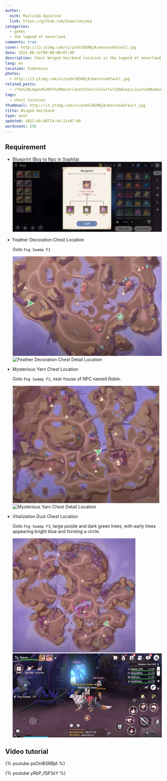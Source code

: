 ```yaml
---
author:
  nick: Maulinda Agustina
  link: https://github.com/dimaslanjaka
categories:
  - games
  - the legend of neverland
comments: true
cover: http://i3.ytimg.com/vi/psOnlBSRBjA/maxresdefault.jpg
date: 2021-08-31T00:00:00+07:00
description: Chest Winged Hairband location in the legend of neverland
lang: en
location: Indonesia
photos:
  - http://i3.ytimg.com/vi/psOnlBSRBjA/maxresdefault.jpg
related_posts:
  - /The%20Legend%20Of%20Neverland/Chest/Colorful%20Auspicious%20Nimbus%20Cloud.html
tags:
  - chest location
thumbnail: http://i3.ytimg.com/vi/psOnlBSRBjA/maxresdefault.jpg
title: Winged Hairband
type: post
updated: 2023-08-08T14:44:21+07:00
wordcount: 236
---
```


## Requirement

- Blueprint (Buy to Npc in Sophila)
  ![Blueprint](./Winged%20Hairband/blueprint.webp)

- Feather Decoration Chest Location

  Goto `Fog Swamp F1`

  ![Feather Decoration Chest Location](./Winged%20Hairband/fs1-map.webp)
  ![Feather Decoration Chest Detail Location](https://user-images.githubusercontent.com/12471057/132348027-6c32d2a3-9b9e-41e1-98b5-ba62507272c1.png)

- Mysterious Yarn Chest Location

  Goto `Fog Swamp F2`, near house of NPC named Robin.

  ![Mysterious Yarn Chest Location](./Winged%20Hairband/fs2-map.webp)
  ![Mysterious Yarn Chest Detail Location](https://user-images.githubusercontent.com/12471057/132348675-22ebc85c-7ea4-411c-88a3-b9f7515dd710.png)

- Vitalization Dust Chest Location

  Goto `Fog Swamp F3`, large purple and dark green trees, with early trees appearing bright blue and forming a circle.

  ![Vitalization Dust Location](./Winged%20Hairband/fs3-map.webp)
  ![Vitalization Dust Chest Detail Location](./Winged%20Hairband/fs3-detail.png)

## Video tutorial

{% youtube psOnlBSRBjA %}

{% youtube yRbP_fSP3xY %}
